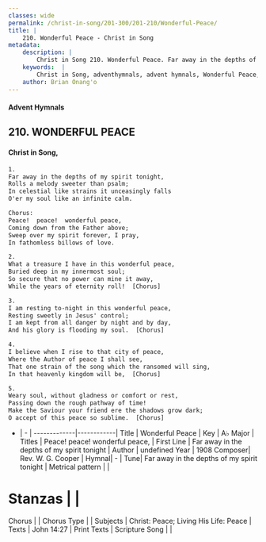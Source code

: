 ```yaml
---
classes: wide
permalink: /christ-in-song/201-300/201-210/Wonderful-Peace/
title: |
    210. Wonderful Peace - Christ in Song
metadata:
    description: |
        Christ in Song 210. Wonderful Peace. Far away in the depths of my spirit tonight, Rolls a melody sweeter than psalm; In celestial like strains it unceasingly falls O'er my soul like an infinite calm. Chorus: Peace!  peace!  wonderful peace, Coming down from the Father above; Sweep over my spirit forever, I pray, In fathomless billows of love.
    keywords:  |
        Christ in Song, adventhymnals, advent hymnals, Wonderful Peace, Far away in the depths of my spirit tonight. Peace!  peace!  wonderful peace,
    author: Brian Onang'o
---
```


#### Advent Hymnals
## 210. WONDERFUL PEACE
####  Christ in Song,

```txt
1.
Far away in the depths of my spirit tonight,
Rolls a melody sweeter than psalm;
In celestial like strains it unceasingly falls
O'er my soul like an infinite calm.

Chorus:
Peace!  peace!  wonderful peace,
Coming down from the Father above;
Sweep over my spirit forever, I pray,
In fathomless billows of love.

2.
What a treasure I have in this wonderful peace,
Buried deep in my innermost soul;
So secure that no power can mine it away,
While the years of eternity roll!  [Chorus]

3.
I am resting to-night in this wonderful peace,
Resting sweetly in Jesus' control;
I am kept from all danger by night and by day,
And his glory is flooding my soul.  [Chorus]

4.
I believe when I rise to that city of peace,
Where the Author of peace I shall see,
That one strain of the song which the ransomed will sing,
In that heavenly kingdom will be,  [Chorus]

5.
Weary soul, without gladness or comfort or rest,
Passing down the rough pathway of time!
Make the Saviour your friend ere the shadows grow dark;
O accept of this peace so sublime.  [Chorus]

```

- |   -  |
-------------|------------|
Title | Wonderful Peace |
Key | A♭ Major |
Titles | Peace!  peace!  wonderful peace, |
First Line | Far away in the depths of my spirit tonight |
Author | undefined
Year | 1908
Composer| Rev. W. G. Cooper |
Hymnal|  - |
Tune| Far away in the depths of my spirit tonight |
Metrical pattern | |
# Stanzas |  |
Chorus |  |
Chorus Type |  |
Subjects | Christ: Peace; Living His Life: Peace |
Texts | John 14:27 |
Print Texts | 
Scripture Song |  |
    
